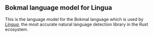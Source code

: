 ## Bokmal language model for Lingua

This is the language model for the Bokmal language which is used by 
[*Lingua*](https://github.com/pemistahl/lingua-rs), 
the most accurate natural language detection library in the Rust ecosystem.